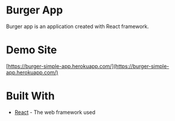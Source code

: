 # Burger App

Burger app is an application created with React framework.

# Demo Site

[https://burger-simple-app.herokuapp.com/](https://burger-simple-app.herokuapp.com/)

# Built With

* [React](https://reactjs.org/) - The web framework used
